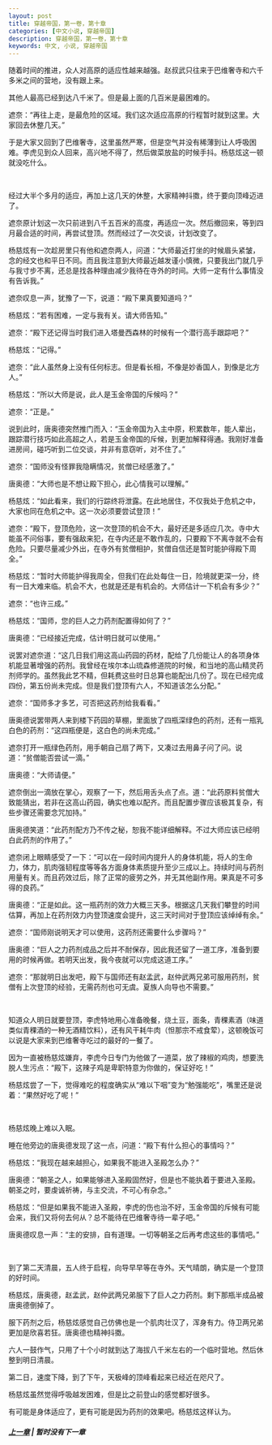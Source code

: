 ```yaml
---
layout: post
title: 穿越帝国，第一卷，第十章
categories: [中文小说, 穿越帝国]
description: 穿越帝国，第一卷，第十章
keywords: 中文, 小说, 穿越帝国
---
```


随着时间的推进，众人对高原的适应性越来越强。赵叔武只往来于巴维奢寺和六千多米之间的营地，没有跟上来。

其他人最高已经到达八千米了。但是最上面的几百米是最困难的。

遮奈：“再往上走，是最危险的区域。我们这次适应高原的行程暂时就到这里。大家回去休整几天。”

于是大家又回到了巴维奢寺，这里虽然严寒，但是空气并没有稀薄到让人呼吸困难。李虎见到众人回来，高兴地不得了，然后做菜放盐的时候手抖。杨慈炫这一顿就没吃什么。

<br/>

经过大半个多月的适应，再加上这几天的休整，大家精神抖擞，终于要向顶峰迈进了。

遮奈原计划这一次只前进到八千五百米的高度，再适应一次。然后撤回来，等到四月最合适的时间，再尝试登顶。然而经过了一次交谈，计划改变了。

杨慈炫有一次趁房里只有他和遮奈两人，问道：“大师最近打坐的时候眉头紧皱，念的经文也和平日不同。而且我注意到大师最近越发谨小慎微，只要我出门就几乎与我寸步不离，还总是找各种理由减少我待在寺外的时间。大师一定有什么事情没有告诉我。”

遮奈叹息一声，犹豫了一下，说道：“殿下果真要知道吗？”

杨慈炫：“若有困难，一定与我有关。请大师告知。”

遮奈：“殿下还记得当时我们进入塔曼西森林的时候有一个潜行高手跟踪吧？”

杨慈炫：“记得。”

遮奈：“此人虽然身上没有任何标志。但是看长相，不像是妙香国人，到像是北方人。”

杨慈炫：“所以大师是说，此人是玉金帝国的斥候吗？”

遮奈：“正是。”

说到此时，唐奥德突然推门而入：“玉金帝国为入主中原，积累数年，能人辈出，跟踪潜行技巧如此高超之人，若是玉金帝国的斥候，到更加解释得通。我刚好准备进房间，碰巧听到二位交谈，并非有意窃听，对不住了。”

遮奈：“国师没有怪罪我隐瞒情况，贫僧已经感激了。”

唐奥德：“大师也是不想让殿下担心，此心情我可以理解。”

杨慈炫：“如此看来，我们的行踪终将泄露。在此地居住，不仅我处于危机之中，大家也同在危机之中。这一次必须要尝试登顶！”

遮奈：“殿下，登顶危险，这一次登顶的机会不大，最好还是多适应几次。寺中大能虽不问俗事，要有强敌来犯，在寺内还是不敢作乱的，只要殿下不离寺就不会有危险。只要尽量减少外出，在寺外有贫僧相护，贫僧自信还是暂时能护得殿下周全。”

杨慈炫：“暂时大师能护得我周全，但我们在此处每住一日，险境就更深一分，终有一日大难来临。机会不大，也就是还是有机会的。大师估计一下机会有多少？”

遮奈：“也许三成。”

杨慈炫：“国师，您的巨人之力药剂配置得如何了？”

唐奥德：“已经接近完成，估计明日就可以使用。”

说罢对遮奈道：“这几日我们用这高山药园的药材，配给了几份能让人的各项身体机能显著增强的药剂。我曾经在埃尔本山琉森修道院的时候，和当地的高山精灵药剂师学的。虽然我此艺不精，但耗费这些时日总算也能配出几份了。现在已经完成四份，第五份尚未完成。但是我们登顶有六人，不知道该怎么分配。”

遮奈：“国师多才多艺，可否把这药剂给我看看。”

唐奥德说罢带两人来到楼下药园的草棚，里面放了四瓶深绿色的药剂，还有一瓶乳白色的药剂：“这四瓶便是，这白色的尚未完成。”

遮奈打开一瓶绿色药剂，用手朝自己扇了两下，又凑过去用鼻子问了问。说道：“贫僧能否尝试一滴。”

唐奥德：“大师请便。”

遮奈倒出一滴放在掌心，观察了一下，然后用舌头点了点。道：“此药原料贫僧大致能猜出，若非在这高山药园，确实也难以配齐。而且配置步骤应该极其复杂，有些步骤还需要念咒加持。”

唐奥德笑道：“此药剂配方乃不传之秘，恕我不能详细解释。不过大师应该已经明白此药剂的作用了。”

遮奈闭上眼睛感受了一下：“可以在一段时间内提升人的身体机能，将人的生命力，体力，肌肉强韧程度等等各方面身体素质提升至少三成以上。持续时间与药剂用量有关。而且药效过后，除了正常的疲劳之外，并无其他副作用。果真是不可多得的良药。”

唐奥德：“正是如此。这一瓶药剂的效力大概三天多。根据这几天我们攀登的时间估算，再加上在药剂效力内登顶速度会提升，这三天时间对于登顶应该绰绰有余。”

遮奈：“国师刚说明天才可以使用，这药剂还需要什么步骤吗？”

唐奥德：“巨人之力药剂成品之后并不耐保存，因此我还留了一道工序，准备到要用的时候再做。若明天出发，我今夜就可以完成这道工序。”

遮奈：“那就明日出发吧，殿下与国师还有赵孟武，赵仲武两兄弟可服用药剂，贫僧有上次登顶的经验，无需药剂也可无虞。夏族人向导也不需要。”

<br/>

知道众人明日就要登顶，李虎特地用心准备晚餐，烧土豆，面条，青稞素酒（味道类似青稞酒的一种无酒精饮料），还有风干耗牛肉（怛那宗不戒食荤），这顿晚饭可以说是大家来到巴维奢寺吃过的最好的一餐了。

因为一直被杨慈炫嫌弃，李虎今日专门为他做了一道菜，放了辣椒的鸡肉，想要洗脱人生污点：“殿下，这辣子鸡是卑职特意为你做的，保证好吃！”

杨慈炫尝了一下，觉得难吃的程度确实从“难以下咽”变为“勉强能吃”，嘴里还是说着：“果然好吃了呢！”

<br/>

杨慈炫晚上难以入眠。

睡在他旁边的唐奥德发现了这一点，问道：“殿下有什么担心的事情吗？”

杨慈炫：“我现在越来越担心，如果我不能进入圣殿怎么办？”

唐奥德：“朝圣之人，如果能够进入圣殿固然好，但是也不能执着于要进入圣殿。朝圣之时，要虔诚祈祷，与主交流，不可心有杂念。”

杨慈炫：“但是如果我不能进入圣殿，李虎的伤也治不好，玉金帝国的斥候有可能会来，我们又将何去何从？总不能待在巴维奢寺待一辈子吧。”

唐奥德叹息一声：“主的安排，自有道理。一切等朝圣之后再考虑这些的事情吧。”

<br/>

到了第二天清晨，五人终于启程，向导早早等在寺外。天气晴朗，确实是一个登顶的好时间。

杨慈炫，唐奥德，赵孟武，赵仲武两兄弟服下了巨人之力药剂。剩下那瓶半成品被唐奥德倒掉了。

服下药剂之后，杨慈炫感觉自己仿佛也是一个肌肉壮汉了，浑身有力。侍卫两兄弟更加是欣喜若狂。唐奥德也精神抖擞。

六人一鼓作气，只用了十个小时就到达了海拔八千米左右的一个临时营地。然后休整到明日清晨。

第二日，速度下降，到了下午，天极峰的顶峰看起来已经近在咫尺了。

杨慈炫虽然觉得呼吸越发困难，但是比之前登山的感觉都好很多。

有可能是身体适应了，更有可能是因为药剂的效果吧。杨慈炫这样认为。


##### [上一章](/../../2020/03/10/TimeTravellerEmpire-1-9/) | 暂时没有下一章